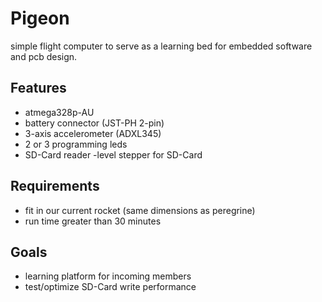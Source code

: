# Pigeon
simple flight computer to serve as a learning bed for embedded software and pcb design.

## Features
- atmega328p-AU
- battery connector (JST-PH 2-pin)
- 3-axis accelerometer (ADXL345)
- 2 or 3 programming leds
- SD-Card reader
-level stepper for SD-Card

## Requirements
- fit in our current rocket (same dimensions as peregrine)
- run time greater than 30 minutes

## Goals
- learning platform for incoming members
- test/optimize SD-Card write performance
